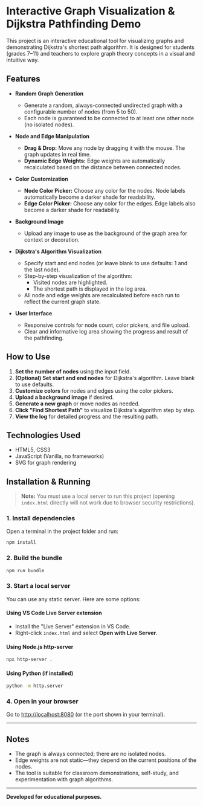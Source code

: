 # Interactive Graph Visualization & Dijkstra Pathfinding Demo

This project is an interactive educational tool for visualizing graphs and demonstrating Dijkstra's shortest path algorithm. It is designed for students (grades 7–11) and teachers to explore graph theory concepts in a visual and intuitive way.

## Features

- **Random Graph Generation**

  - Generate a random, always-connected undirected graph with a configurable number of nodes (from 5 to 50).
  - Each node is guaranteed to be connected to at least one other node (no isolated nodes).

- **Node and Edge Manipulation**

  - **Drag & Drop:** Move any node by dragging it with the mouse. The graph updates in real time.
  - **Dynamic Edge Weights:** Edge weights are automatically recalculated based on the distance between connected nodes.

- **Color Customization**

  - **Node Color Picker:** Choose any color for the nodes. Node labels automatically become a darker shade for readability.
  - **Edge Color Picker:** Choose any color for the edges. Edge labels also become a darker shade for readability.

- **Background Image**

  - Upload any image to use as the background of the graph area for context or decoration.

- **Dijkstra's Algorithm Visualization**

  - Specify start and end nodes (or leave blank to use defaults: 1 and the last node).
  - Step-by-step visualization of the algorithm:
    - Visited nodes are highlighted.
    - The shortest path is displayed in the log area.
  - All node and edge weights are recalculated before each run to reflect the current graph state.

- **User Interface**
  - Responsive controls for node count, color pickers, and file upload.
  - Clear and informative log area showing the progress and result of the pathfinding.

## How to Use

1. **Set the number of nodes** using the input field.
2. **(Optional) Set start and end nodes** for Dijkstra's algorithm. Leave blank to use defaults.
3. **Customize colors** for nodes and edges using the color pickers.
4. **Upload a background image** if desired.
5. **Generate a new graph** or move nodes as needed.
6. **Click "Find Shortest Path"** to visualize Dijkstra's algorithm step by step.
7. **View the log** for detailed progress and the resulting path.

## Technologies Used

- HTML5, CSS3
- JavaScript (Vanilla, no frameworks)
- SVG for graph rendering

## Installation & Running

> **Note:** You must use a local server to run this project (opening `index.html` directly will not work due to browser security restrictions).

### 1. Install dependencies

Open a terminal in the project folder and run:

```sh
npm install
```

### 2. Build the bundle

```sh
npm run bundle
```

### 3. Start a local server

You can use any static server. Here are some options:

#### Using VS Code Live Server extension

- Install the "Live Server" extension in VS Code.
- Right-click `index.html` and select **Open with Live Server**.

#### Using Node.js http-server

```sh
npx http-server .
```

#### Using Python (if installed)

```sh
python -m http.server
```

### 4. Open in your browser

Go to [http://localhost:8080](http://localhost:8080) (or the port shown in your terminal).

---

## Notes

- The graph is always connected; there are no isolated nodes.
- Edge weights are not static—they depend on the current positions of the nodes.
- The tool is suitable for classroom demonstrations, self-study, and experimentation with graph algorithms.

---

**Developed for educational purposes.**
